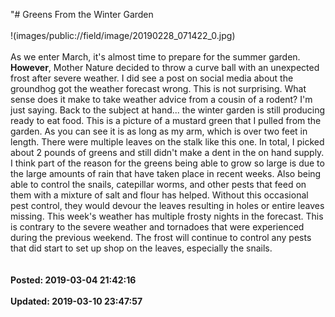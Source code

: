 "# Greens From the Winter Garden<br /><br />!(images/public://field/image/20190228_071422_0.jpg)<br /><br /> As we enter March, it's almost time to prepare for the summer garden. **However**, Mother Nature decided to throw a curve ball with an unexpected frost after severe weather. I did see a post on social media about the groundhog got the weather forecast wrong. This is not surprising. What sense does it make to take weather advice from a cousin of a rodent? I'm just saying. Back to the subject at hand... the winter garden is still producing ready to eat food. This is a picture of a mustard green that I pulled from the garden. As you can see it is as long as my arm, which is over two feet in length. There were multiple leaves on the stalk like this one. In total, I picked about 2 pounds of greens and still didn't make a dent in the on hand supply. I think part of the reason for the greens being able to grow so large is due to the large amounts of rain that have taken place in recent weeks. Also being able to control the snails, catepillar worms, and other pests that feed on them with a mixture of salt and flour has helped. Without this occasional pest control, they would devour the leaves resulting in holes or entire leaves missing. This week's weather has multiple frosty nights in the forecast. This is contrary to the severe weather and tornadoes that were experienced during the previous weekend. The frost will continue to control any pests that did start to set up shop on the leaves, especially the snails.<br /><br /><br />**Posted: 2019-03-04 21:42:16** <br /><br />**Updated: 2019-03-10 23:47:57** <br /><br />
